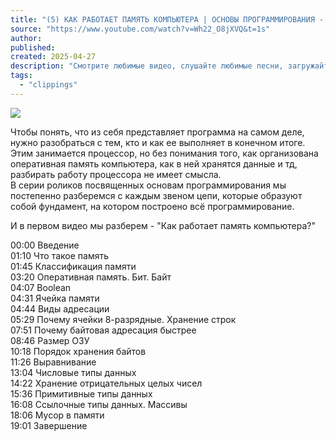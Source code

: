 ```yaml
---
title: "(5) КАК РАБОТАЕТ ПАМЯТЬ КОМПЬЮТЕРА | ОСНОВЫ ПРОГРАММИРОВАНИЯ - YouTube"
source: "https://www.youtube.com/watch?v=Wh22_O8jXVQ&t=1s"
author:
published:
created: 2025-04-27
description: "Смотрите любимые видео, слушайте любимые песни, загружайте собственные ролики и делитесь ими с друзьями, близкими и целым миром."
tags:
  - "clippings"
---
```

![](https://www.youtube.com/watch?v=Wh22_O8jXVQ)  

Чтобы понять, что из себя представляет программа на самом деле, нужно разобраться с тем, кто и как ее выполняет в конечном итоге.  
Этим занимается процессор, но без понимания того, как организована оперативная память компьютера, как в ней хранятся данные и тд, разбирать работу процессора не имеет смысла.  
В серии роликов посвященных основам программирования мы постепенно разберемся с каждым звеном цепи, которые образуют собой фундамент, на котором построено всё программирование.  
  
И в первом видео мы разберем - "Как работает память компьютера?"  
  
  
00:00 Введение  
01:10 Что такое память  
01:45 Классификация памяти  
03:20 Оперативная память. Бит. Байт  
04:07 Boolean  
04:31 Ячейка памяти  
04:44 Виды адресации  
05:29 Почему ячейки 8-разрядные. Хранение строк  
07:51 Почему байтовая адресация быстрее  
08:46 Размер ОЗУ  
10:18 Порядок хранения байтов  
11:26 Выравнивание  
13:04 Числовые типы данных  
14:22 Хранение отрицательных целых чисел  
15:36 Примитивные типы данных  
16:08 Ссылочные типы данных. Массивы  
18:06 Мусор в памяти  
19:01 Завершение